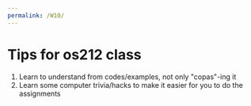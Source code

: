 ```yaml
---
permalink: /W10/
---
```


# Tips for os212 class

1. Learn to understand from codes/examples, not only "copas"-ing it
2. Learn some computer trivia/hacks to make it easier for you to do the assignments
